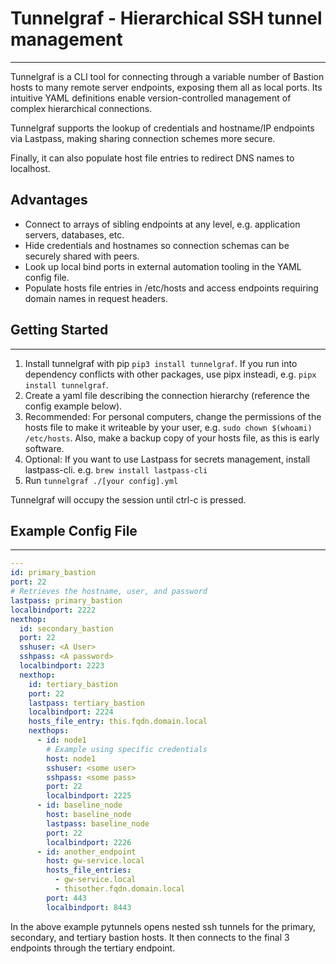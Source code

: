 # Tunnelgraf - Hierarchical SSH tunnel management

---

Tunnelgraf is a CLI tool for connecting through a variable number of Bastion
hosts to many remote server endpoints, exposing them all as local ports. Its
intuitive YAML definitions enable version-controlled management of complex
hierarchical connections.

Tunnelgraf supports the lookup of credentials and hostname/IP endpoints via
Lastpass, making sharing connection schemes more secure.

Finally, it can also populate host file entries to redirect DNS names to
localhost.

## Advantages

- Connect to arrays of sibling endpoints at any level, e.g. application servers,
  databases, etc.
- Hide credentials and hostnames so connection schemas can be securely shared
  with peers.
- Look up local bind ports in external automation tooling in the YAML config
  file.
- Populate hosts file entries in /etc/hosts and access endpoints requiring
  domain names in request headers.

## Getting Started

---

1. Install tunnelgraf with pip `pip3 install tunnelgraf`. If you run into
   dependency conflicts with other packages, use pipx insteadi, e.g.
   `pipx install tunnelgraf`.
1. Create a yaml file describing the connection hierarchy (reference the config
   example below).
1. Recommended: For personal computers, change the permissions of the hosts file
   to make it writeable by your user, e.g. `sudo chown $(whoami) /etc/hosts`.
   Also, make a backup copy of your hosts file, as this is early software.
1. Optional: If you want to use Lastpass for secrets management, install
   lastpass-cli. e.g. `brew install lastpass-cli`
1. Run `tunnelgraf ./[your config].yml`

Tunnelgraf will occupy the session until ctrl-c is pressed.

## Example Config File

---

```yaml
---
id: primary_bastion
port: 22
# Retrieves the hostname, user, and password
lastpass: primary_bastion
localbindport: 2222
nexthop:
  id: secondary_bastion
  port: 22
  sshuser: <A User>
  sshpass: <A password>
  localbindport: 2223
  nexthop:
    id: tertiary_bastion
    port: 22
    lastpass: tertiary_bastion
    localbindport: 2224
    hosts_file_entry: this.fqdn.domain.local
    nexthops:
      - id: node1
        # Example using specific credentials
        host: node1
        sshuser: <some user>
        sshpass: <some pass>
        port: 22
        localbindport: 2225
      - id: baseline_node
        host: baseline_node
        lastpass: baseline_node
        port: 22
        localbindport: 2226
      - id: another_endpoint
        host: gw-service.local
        hosts_file_entries:
          - gw-service.local
          - thisother.fqdn.domain.local
        port: 443
        localbindport: 8443
```

In the above example pytunnels opens nested ssh tunnels for the primary,
secondary, and tertiary bastion hosts. It then connects to the final 3 endpoints
through the tertiary endpoint.
